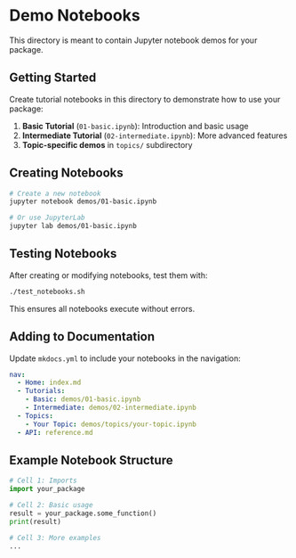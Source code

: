# Demo Notebooks

This directory is meant to contain Jupyter notebook demos for your package.

## Getting Started

Create tutorial notebooks in this directory to demonstrate how to use your package:

1. **Basic Tutorial** (`01-basic.ipynb`): Introduction and basic usage
2. **Intermediate Tutorial** (`02-intermediate.ipynb`): More advanced features
3. **Topic-specific demos** in `topics/` subdirectory

## Creating Notebooks

```bash
# Create a new notebook
jupyter notebook demos/01-basic.ipynb

# Or use JupyterLab
jupyter lab demos/01-basic.ipynb
```

## Testing Notebooks

After creating or modifying notebooks, test them with:

```bash
./test_notebooks.sh
```

This ensures all notebooks execute without errors.

## Adding to Documentation

Update `mkdocs.yml` to include your notebooks in the navigation:

```yaml
nav:
  - Home: index.md
  - Tutorials:
    - Basic: demos/01-basic.ipynb
    - Intermediate: demos/02-intermediate.ipynb
  - Topics:
    - Your Topic: demos/topics/your-topic.ipynb
  - API: reference.md
```

## Example Notebook Structure

```python
# Cell 1: Imports
import your_package

# Cell 2: Basic usage
result = your_package.some_function()
print(result)

# Cell 3: More examples
...
```

